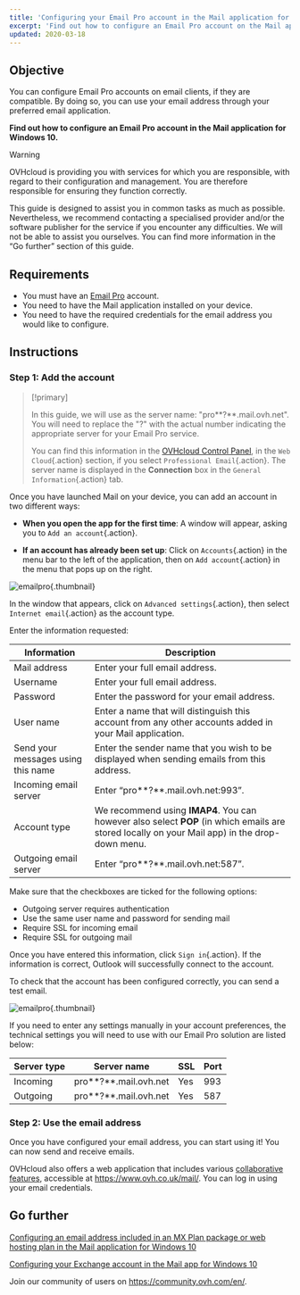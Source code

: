 ```yaml
---
title: 'Configuring your Email Pro account in the Mail application for Windows 10'
excerpt: 'Find out how to configure an Email Pro account on the Mail application for Windows 10'
updated: 2020-03-18
---
```


## Objective

You can configure Email Pro accounts on email clients, if they are compatible. By doing so, you can use your email address through your preferred email application.

**Find out how to configure an Email Pro account in the Mail application for Windows 10.**

> [!warning]
>OVHcloud is providing you with services for which you are responsible, with regard to their configuration and management. You are therefore responsible for ensuring they function correctly.
>
>This guide is designed to assist you in common tasks as much as possible. Nevertheless, we recommend contacting a specialised provider and/or the software publisher for the service if you encounter any difficulties. We will not be able to assist you ourselves. You can find more information in the “Go further” section of this guide.
>

## Requirements

- You must have an [Email Pro](https://www.ovhcloud.com/en-gb/emails/email-pro/) account.
- You need to have the Mail application installed on your device.
- You need to have the required credentials for the email address you would like to configure.

## Instructions

### Step 1: Add the account

> [!primary]
>
> In this guide, we will use as the server name: "pro**?**.mail.ovh.net". You will need to replace the "?" with the actual number indicating the appropriate server for your Email Pro service.
> 
> You can find this information in the [OVHcloud Control Panel](https://www.ovh.com/auth/?action=gotomanager&from=https://www.ovh.co.uk/&ovhSubsidiary=GB), in the `Web Cloud`{.action} section, if you select `Professional Email`{.action}. The server name is displayed in the **Connection** box in the `General Information`{.action} tab.
>

Once you have launched Mail on your device, you can add an account in two different ways:

- **When you open the app for the first time**: A window will appear, asking you to `Add an account`{.action}.

- **If an account has already been set up**: Click on `Accounts`{.action} in the menu bar to the left of the application, then on `Add account`{.action} in the menu that pops up on the right.

![emailpro](images/configuration-mail-windows-step1.png){.thumbnail}

In the window that appears, click on `Advanced settings`{.action}, then select `Internet email`{.action} as the account type.

Enter the information requested:

|Information|Description|
|---|---|
|Mail address|Enter your full email address.|
|Username|Enter your full email address.|
|Password|Enter the password for your email address.|
|User name|Enter a name that will distinguish this account from any other accounts added in your Mail application.|
|Send your messages using this name|Enter the sender name that you wish to be displayed when sending emails from this address.|
|Incoming email server|Enter “pro**?**.mail.ovh.net:993”.|
|Account type|We recommend using **IMAP4**. You can however also select **POP** (in which emails are stored locally on your Mail app) in the drop-down menu.|
|Outgoing email server|Enter “pro**?**.mail.ovh.net:587”.|

Make sure that the checkboxes are ticked for the following options:

- Outgoing server requires authentication
- Use the same user name and password for sending mail
- Require SSL for incoming email
- Require SSL for outgoing mail

Once you have entered this information, click `Sign in`{.action}. If the information is correct, Outlook will successfully connect to the account.

To check that the account has been configured correctly, you can send a test email.

![emailpro](images/configuration-mail-windows-step2.png){.thumbnail}

If you need to enter any settings manually in your account preferences, the technical settings you will need to use with our Email Pro solution are listed below:

|Server type|Server name|SSL|Port|
|---|---|---|---|
|Incoming|pro**?**.mail.ovh.net|Yes|993|
|Outgoing|pro**?**.mail.ovh.net|Yes|587|

### Step 2: Use the email address

Once you have configured your email address, you can start using it! You can now send and receive emails.

OVHcloud also offers a web application that includes various [collaborative features](https://www.ovhcloud.com/en-gb/emails/), accessible at <https://www.ovh.co.uk/mail/>. You can log in using your email credentials.

## Go further

[Configuring an email address included in an MX Plan package or web hosting plan in the Mail application for Windows 10](/pages/web_cloud/email_and_collaborative_solutions/mx_plan/how_to_configure_windows_10)

[Configuring your Exchange account in the Mail app for Windows 10](/pages/web_cloud/email_and_collaborative_solutions/microsoft_exchange/how_to_configure_windows_10)

Join our community of users on <https://community.ovh.com/en/>.